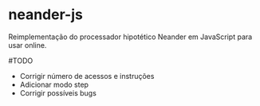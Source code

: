 # neander-js
Reimplementação do processador hipotético Neander em JavaScript para usar online.

#TODO
- Corrigir número de acessos e instruções
- Adicionar modo step
- Corrigir possíveis bugs
